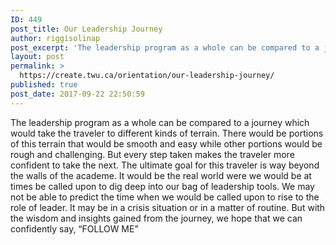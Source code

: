 ```yaml
---
ID: 449
post_title: Our Leadership Journey
author: riggisolinap
post_excerpt: 'The leadership program as a whole can be compared to a journey which would take the traveler to different kinds [&hellip;]'
layout: post
permalink: >
  https://create.twu.ca/orientation/our-leadership-journey/
published: true
post_date: 2017-09-22 22:50:59
---
```

<p>The leadership program as a whole can be compared to a journey which would take the traveler to different kinds of terrain. There would be portions of this terrain that would be smooth and easy while other portions would be rough and challenging. But every step taken makes the traveler more confident to take the next. The ultimate goal for this traveler is way beyond the walls of the academe. It would be the real world were we would be at times be called upon to dig deep into our bag of leadership tools. We may not be able to predict the time when we would be called upon to rise to the role of leader. It may be in a crisis situation or in a matter of routine. But with the wisdom and insights gained from the journey, we hope that we can confidently say, &#8220;FOLLOW ME&#8221;</p>